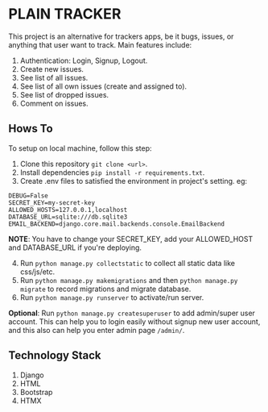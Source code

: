 # PLAIN TRACKER 

This project is an alternative for trackers apps, be it bugs, issues, or anything that user want to track. Main features include:
1. Authentication: Login, Signup, Logout.  
2. Create new issues.
3. See list of all issues.
4. See list of all own issues (create and assigned to).
5. See list of dropped issues.
6. Comment on issues.

## Hows To

To setup on local machine, follow this step:
1. Clone this repository `git clone <url>`.
2. Install dependencies `pip install -r requirements.txt`.
3. Create .env files to satisfied the environment in project's setting. eg:
```
DEBUG=False
SECRET_KEY=my-secret-key
ALLOWED_HOSTS=127.0.0.1,localhost
DATABASE_URL=sqlite:///db.sqlite3
EMAIL_BACKEND=django.core.mail.backends.console.EmailBackend
```
**NOTE**: You have to change your SECRET_KEY, add your ALLOWED_HOST and DATABASE_URL if you're deploying.   

4. Run `python manage.py collectstatic` to collect all static data like css/js/etc.
5. Run `python manage.py makemigrations` and then `python manage.py migrate` to record migrations and migrate database.
6. Run `python manage.py runserver` to activate/run server.  

**Optional**: 
Run `python manage.py createsuperuser` to add admin/super user account. This can help you to login easily without signup new user account, and this also can help you enter admin page `/admin/`.

## Technology Stack
1. Django
2. HTML
3. Bootstrap
4. HTMX